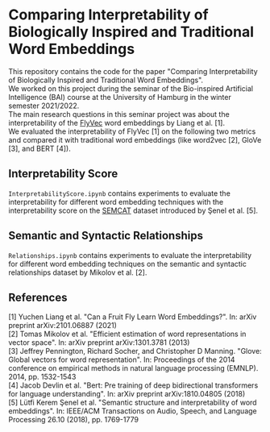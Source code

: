 # Comparing Interpretability of Biologically Inspired and Traditional Word Embeddings

This repository contains the code for the paper "Comparing Interpretability of Biologically Inspired and Traditional Word Embeddings".  
We worked on this project during the seminar of the Bio-inspired Artificial Intelligence (BAI) course at the University of Hamburg in the winter semester 2021/2022.  
The main research questions in this seminar project was about the interpretability of the [FlyVec](https://github.com/bhoov/flyvec) word embeddings by Liang et al. [1].  
We evaluated the interpretability of FlyVec [1] on the following two metrics and compared it with traditional word embeddings (like word2vec [2], GloVe [3], and BERT [4]).

## Interpretability Score

`InterpretabilityScore.ipynb` contains experiments to evaluate the interpretability for different word embedding techniques with the interpretability score on the [SEMCAT](https://github.com/avaapm/SEMCATdataset2018) dataset introduced by Şenel et al. [5].

## Semantic and Syntactic Relationships

`Relationships.ipynb` contains experiments to evaluate the interpretability for different word embedding techniques on the semantic and syntactic relationships dataset by Mikolov et al. [2].

## References
[1] Yuchen Liang et al. "Can a Fruit Fly Learn Word Embeddings?". In: arXiv preprint arXiv:2101.06887 (2021)  
[2] Tomas Mikolov et al. "Efficient estimation of word representations in vector space". In: arXiv preprint arXiv:1301.3781 (2013)  
[3] Jeffrey Pennington, Richard Socher, and Christopher D Manning. "Glove: Global vectors for word representation". In: Proceedings of the 2014 conference on empirical methods in natural language processing (EMNLP). 2014, pp. 1532-1543  
[4] Jacob Devlin et al. "Bert: Pre training of deep bidirectional transformers for language understanding". In: arXiv preprint arXiv:1810.04805 (2018)  
[5] Lütfi Kerem Şenel et al. "Semantic structure and interpretability of word embeddings". In: IEEE/ACM Transactions on Audio, Speech, and Language Processing 26.10 (2018), pp. 1769-1779  
